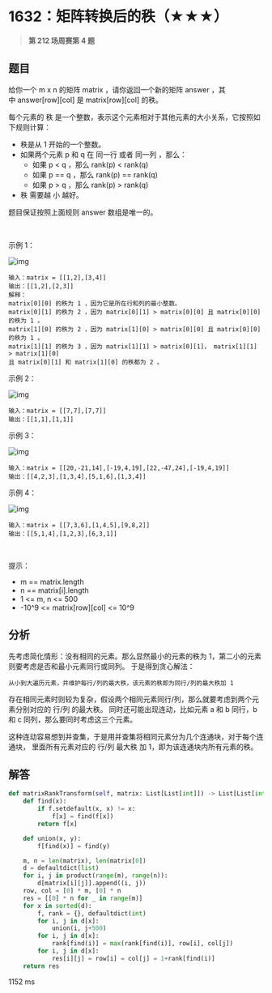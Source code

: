 # 1632：矩阵转换后的秩（★★★）


> **第 212 场周赛第 4 题**

## 题目

给你一个 m x n 的矩阵 matrix ，请你返回一个新的矩阵 answer ，其中 answer[row][col] 是 matrix[row][col] 的秩。

每个元素的 秩 是一个整数，表示这个元素相对于其他元素的大小关系，它按照如下规则计算：
- 秩是从 1 开始的一个整数。
- 如果两个元素 p 和 q 在 同一行 或者 同一列 ，那么：
    - 如果 p < q ，那么 rank(p) < rank(q)
    - 如果 p == q ，那么 rank(p) == rank(q)
    - 如果 p > q ，那么 rank(p) > rank(q)
- 秩 需要越 小 越好。

题目保证按照上面规则 answer 数组是唯一的。

 

示例 1：

![img](https://assets.leetcode-cn.com/aliyun-lc-upload/uploads/2020/10/25/rank1.jpg)

    输入：matrix = [[1,2],[3,4]]
    输出：[[1,2],[2,3]]
    解释：
    matrix[0][0] 的秩为 1 ，因为它是所在行和列的最小整数。
    matrix[0][1] 的秩为 2 ，因为 matrix[0][1] > matrix[0][0] 且 matrix[0][0] 的秩为 1 。
    matrix[1][0] 的秩为 2 ，因为 matrix[1][0] > matrix[0][0] 且 matrix[0][0] 的秩为 1 。
    matrix[1][1] 的秩为 3 ，因为 matrix[1][1] > matrix[0][1]， matrix[1][1] > matrix[1][0] 
    且 matrix[0][1] 和 matrix[1][0] 的秩都为 2 。
示例 2：

![img](https://assets.leetcode-cn.com/aliyun-lc-upload/uploads/2020/10/25/rank2.jpg)

    输入：matrix = [[7,7],[7,7]]
    输出：[[1,1],[1,1]]
示例 3：

![img](https://assets.leetcode-cn.com/aliyun-lc-upload/uploads/2020/10/25/rank3.jpg)
    
    输入：matrix = [[20,-21,14],[-19,4,19],[22,-47,24],[-19,4,19]]
    输出：[[4,2,3],[1,3,4],[5,1,6],[1,3,4]]
示例 4：

![img](https://assets.leetcode-cn.com/aliyun-lc-upload/uploads/2020/10/25/rank4.jpg)
    
    输入：matrix = [[7,3,6],[1,4,5],[9,8,2]]
    输出：[[5,1,4],[1,2,3],[6,3,1]]
 

提示：
- m == matrix.length
- n == matrix[i].length
- 1 <= m, n <= 500
- -10^9 <= matrix[row][col] <= 10^9



## 分析

先考虑简化情形：没有相同的元素。那么显然最小的元素的秩为 1，第二小的元素则要考虑是否和最小元素同行或同列。
于是得到贪心解法：

    从小到大遍历元素，并维护每行/列的最大秩，该元素的秩即为同行/列的最大秩加 1

存在相同元素时则较为复杂，假设两个相同元素同行/列，那么就要考虑到两个元素分别对应的 行/列 的最大秩。
同时还可能出现连动，比如元素 a 和 b 同行，b 和 c 同列，那么要同时考虑这三个元素。

这种连动容易想到并查集，于是用并查集将相同元素分为几个连通块，对于每个连通块，
里面所有元素对应的 行/列 最大秩 加 1，即为该连通块内所有元素的秩。

## 解答


```python
def matrixRankTransform(self, matrix: List[List[int]]) -> List[List[int]]:
    def find(x):
        if f.setdefault(x, x) != x:
            f[x] = find(f[x])
        return f[x]

    def union(x, y):
        f[find(x)] = find(y)

    m, n = len(matrix), len(matrix[0])
    d = defaultdict(list)
    for i, j in product(range(m), range(n)):
        d[matrix[i][j]].append((i, j))
    row, col = [0] * m, [0] * n
    res = [[0] * n for _ in range(m)]
    for x in sorted(d):
        f, rank = {}, defaultdict(int)
        for i, j in d[x]:
            union(i, j+500)
        for i, j in d[x]:
            rank[find(i)] = max(rank[find(i)], row[i], col[j])
        for i, j in d[x]:
            res[i][j] = row[i] = col[j] = 1+rank[find(i)]
    return res
```
1152 ms


